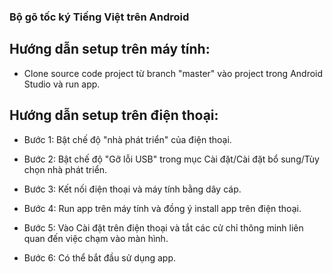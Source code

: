 ### Bộ gõ tốc ký Tiếng Việt trên Android

## Hướng dẫn setup trên máy tính: 

- Clone source code project từ branch "master" vào project trong Android Studio và run app.

## Hướng dẫn setup trên điện thoại:

- Bước 1: Bật chế độ "nhà phát triển" của điện thoại.

- Bước 2: Bật chế độ "Gỡ lỗi USB" trong mục Cài đặt/Cài đặt bổ sung/Tùy chọn nhà phát triển.

- Bước 3: Kết nối điện thoại và máy tính bằng dây cáp.

- Bước 4: Run app trên máy tính và đồng ý install app trên điện thoại.

- Bước 5: Vào Cài đặt trên điện thoại và tắt các cử chỉ thông minh liên quan đến việc chạm vào màn hình.

- Bước 6: Có thể bắt đầu sử dụng app.

